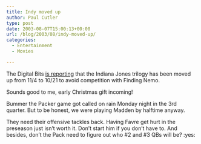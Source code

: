 ```yaml
---
title: Indy moved up
author: Paul Cutler
type: post
date: 2003-08-07T15:00:13+00:00
url: /blog/2003/08/indy-moved-up/
categories:
  - Entertainment
  - Movies

---
```

The Digital Bits <a href=http://www.thedigitalbits.com/#mytwocents>is reporting</a> that the Indiana Jones trilogy has been moved up from 11/4 to 10/21 to avoid competition with Finding Nemo.

Sounds good to me, early Christmas gift incoming!

Bummer the Packer game got called on rain Monday night in the 3rd quarter. But to be honest, we were playing Madden by halftime anyway.

They need their offensive tackles back. Having Favre get hurt in the preseason just isn&#8217;t worth it. Don&#8217;t start him if you don&#8217;t have to. And besides, don&#8217;t the Pack need to figure out who #2 and #3 QBs will be? :yes: